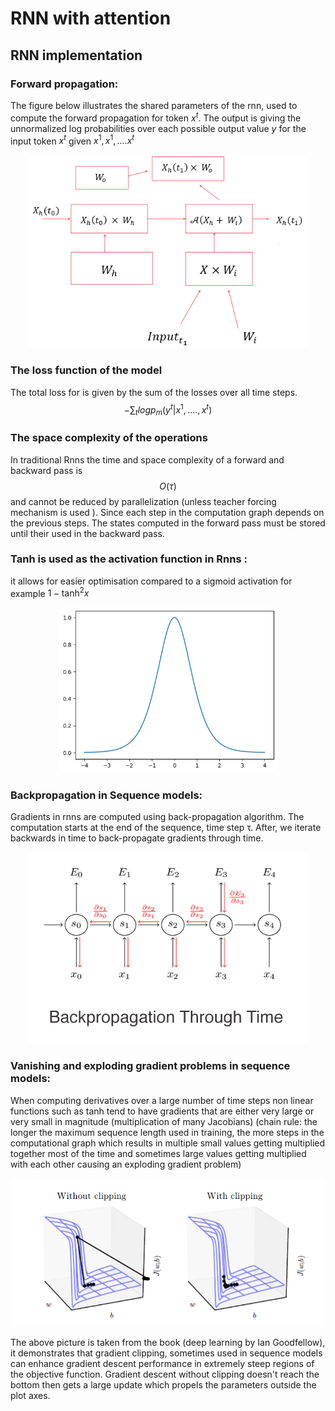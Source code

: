 # RNN with attention


## RNN implementation


### Forward propagation:

The figure below illustrates the shared parameters of the rnn, used to compute the forward propagation for token $x^t$. The output is giving the unnormalized log probabilities over each possible output value $y$ for the input token $x^t$ given $x^1,x^1,....x^t$

<div align="center">
    <img src="images/rnn_forward.png" width=450 alt="rnn forward propagation">
</div>

### The loss function of the model

The total loss for is given by the sum of the losses over all time steps.
$$-\sum_{t}logp_m(y^t|x^1,....,x^t)$$


### The space complexity of the operations
In traditional Rnns the time and space complexity of a forward and backward pass is $$O(τ)$$ and cannot be reduced by parallelization (unless teacher forcing mechanism is used ). Since each step in the computation graph depends on the previous steps. The states computed in the forward pass must be stored until their used in the backward pass.


### Tanh is used as the activation function in Rnns :  

it allows for easier optimisation compared to a sigmoid activation for example
$1 - \tanh^2{x}$

<div align="center">
    <img src="images/tanh.png" width=350 alt="rnn forward propagation">
</div>



### Backpropagation in Sequence models:

Gradients in rnns are computed using back-propagation algorithm. The computation starts at the end of the sequence, time step τ. After, we iterate backwards in time to back-propagate gradients through time.

<div align="center">
    <img src="images/rnn_backward.png" width=450 alt="rnn forward propagation">
</div>


### Vanishing and exploding gradient problems in sequence models:

When computing derivatives over a large number of time steps non linear functions such as tanh tend to have gradients that are either very large or very small in magnitude (multiplication of many Jacobians) (chain rule: the longer the maximum sequence length used in training, the more steps in the computational graph which results in multiple small values getting multiplied together most of the time and sometimes large values getting multiplied with each other causing an exploding gradient problem)

<div align="center">
    <img src="images/clipping.png" width=500 alt="gradient_clipping">
</div>

The above picture is taken from the book (deep learning by Ian Goodfellow), it demonstrates that gradient clipping, sometimes used in sequence models can enhance gradient descent performance in extremely steep regions of the objective function.
Gradient descent without clipping doesn't reach the bottom then gets a large update which propels the parameters outside the plot axes.
